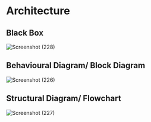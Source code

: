 # Architecture

## Black Box
![Screenshot (228)](https://user-images.githubusercontent.com/42509490/155834819-0c1687c7-6275-4996-bb24-75e96938209d.png)

## Behavioural Diagram/ Block Diagram
![Screenshot (226)](https://user-images.githubusercontent.com/42509490/155833107-f9aa439e-6d0e-4d3d-b540-34d50e8ef612.png)

## Structural Diagram/ Flowchart
![Screenshot (227)](https://user-images.githubusercontent.com/42509490/155833154-4395fcd1-1a22-4737-9e90-5f9fa67c6042.png)

